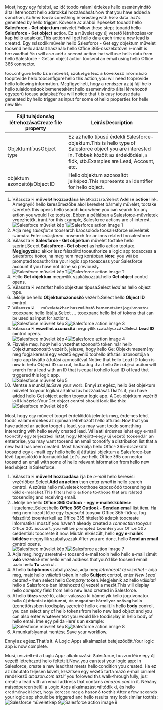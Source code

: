 <span data-ttu-id="d5962-101">Most, hogy egy feltétel, az idő toodo valami érdekes hello eseményindító által létrehozott hello adatokkal hozzáadását.</span><span class="sxs-lookup"><span data-stu-id="d5962-101">Now that you have added a condition, its time toodo something interesting with hello data that's generated by hello trigger.</span></span> <span data-ttu-id="d5962-102">Kövesse az alábbi lépéseket tooadd hello **Salesforce - Get objektum** művelet.</span><span class="sxs-lookup"><span data-stu-id="d5962-102">Follow these steps tooadd hello **Salesforce - Get object** action.</span></span> <span data-ttu-id="d5962-103">Ez a művelet egy új vezető létrehozásakor kap hello adatokat.</span><span class="sxs-lookup"><span data-stu-id="d5962-103">This action will get hello data each time a new lead is created.</span></span> <span data-ttu-id="d5962-104">Egy második művelet hello Salesforce - Get egy objektum művelet toosend hello adatait használó hello Office 365-összekötővel e-mailt is hozzáadhat.</span><span class="sxs-lookup"><span data-stu-id="d5962-104">You will also add a second action that will use hello data from hello Salesforce - Get an object action toosend an email using hello Office 365 connector.</span></span>  

<span data-ttu-id="d5962-105">tooconfigure hello Ez a művelet, szüksége lesz a következő információ tooprovide hello.</span><span class="sxs-lookup"><span data-stu-id="d5962-105">tooconfigure hello this action, you will need tooprovide hello following information.</span></span> <span data-ttu-id="d5962-106">Megfigyelheti, hogy a rendszer az új fájl hello hello tulajdonságok bemeneteként hello eseményindító által létrehozott egyszerű toouse adatokat:</span><span class="sxs-lookup"><span data-stu-id="d5962-106">You will notice that it is easy toouse data generated by hello trigger as input for some of hello properties for hello new file:</span></span>

| <span data-ttu-id="d5962-107">Fájl tulajdonság létrehozása</span><span class="sxs-lookup"><span data-stu-id="d5962-107">Create file property</span></span> | <span data-ttu-id="d5962-108">Leírás</span><span class="sxs-lookup"><span data-stu-id="d5962-108">Description</span></span> |
| --- | --- |
| <span data-ttu-id="d5962-109">Objektumtípus</span><span class="sxs-lookup"><span data-stu-id="d5962-109">Object type</span></span> |<span data-ttu-id="d5962-110">Ez az hello típusú érdekli Salesforce-objektum.</span><span class="sxs-lookup"><span data-stu-id="d5962-110">This is hello type of Salesforce object you are interested in.</span></span> <span data-ttu-id="d5962-111">Többek között az érdeklődési, a fiók, stb.</span><span class="sxs-lookup"><span data-stu-id="d5962-111">Examples are Lead, Account, etc.</span></span> |
| <span data-ttu-id="d5962-112">objektum azonosítója</span><span class="sxs-lookup"><span data-stu-id="d5962-112">Object ID</span></span> |<span data-ttu-id="d5962-113">Hello objektum azonosítót jelképez.</span><span class="sxs-lookup"><span data-stu-id="d5962-113">This represents an identifier for hello object.</span></span> |

1. <span data-ttu-id="d5962-114">Válassza ki **művelet hozzáadása** hivatkozásra.</span><span class="sxs-lookup"><span data-stu-id="d5962-114">Select **Add an action** link.</span></span> <span data-ttu-id="d5962-115">A megnyíló hello keresőmezőbe ahol kereshet bármely művelet, tootake szeretné.</span><span class="sxs-lookup"><span data-stu-id="d5962-115">This opens hello search box where you can search for any action you would like tootake.</span></span> <span data-ttu-id="d5962-116">Ebben a példában a Salesforce-műveletek végezhetők, iránt.</span><span class="sxs-lookup"><span data-stu-id="d5962-116">For this example, Salesforce actions are of interest.</span></span>      
   <span data-ttu-id="d5962-117">![Salesforce művelet kép 1](./media/connectors-create-api-salesforce/action-1.png)</span><span class="sxs-lookup"><span data-stu-id="d5962-117">![Salesforce action image 1](./media/connectors-create-api-salesforce/action-1.png)</span></span>  
2. <span data-ttu-id="d5962-118">Adja meg *salesforce* toosearch kapcsolódó toosalesforce műveletek számára.</span><span class="sxs-lookup"><span data-stu-id="d5962-118">Enter *salesforce* toosearch for actions related toosalesforce.</span></span>
3. <span data-ttu-id="d5962-119">Válassza ki **Salesforce - Get objektum** művelet tootake hello szerint.</span><span class="sxs-lookup"><span data-stu-id="d5962-119">Select **Salesforce - Get object** as hello action tootake.</span></span>   <span data-ttu-id="d5962-120">**Megjegyzés:**: akkor lesz felszólító tooauthorize a logic app tooaccess a Salesforce fiókot, ha még nem meg korábban.</span><span class="sxs-lookup"><span data-stu-id="d5962-120">**Note**: you will be prompted tooauthorize your logic app tooaccess your Salesforce account if you have not done so previously.</span></span>    
   <span data-ttu-id="d5962-121">![Salesforce művelet kép 2](./media/connectors-create-api-salesforce/action-2.png)</span><span class="sxs-lookup"><span data-stu-id="d5962-121">![Salesforce action image 2](./media/connectors-create-api-salesforce/action-2.png)</span></span>    
4. <span data-ttu-id="d5962-122">Hello **Get objektum** megnyílik szabályozzák.</span><span class="sxs-lookup"><span data-stu-id="d5962-122">hello **Get object** control opens.</span></span>  
5. <span data-ttu-id="d5962-123">Válassza ki *vezethet* hello objektum típusa.</span><span class="sxs-lookup"><span data-stu-id="d5962-123">Select *lead* as hello object type.</span></span>
6. <span data-ttu-id="d5962-124">Jelölje be hello **Objektumazonosító** vezérlő.</span><span class="sxs-lookup"><span data-stu-id="d5962-124">Select hello **Object ID** control.</span></span>
7. <span data-ttu-id="d5962-125">Válassza ki **...**  műveletekhez használható bemenetként jogkivonatok tooexpand hello listája.</span><span class="sxs-lookup"><span data-stu-id="d5962-125">Select **...** tooexpand hello list of tokens that can be used as input for actions.</span></span>       
   <span data-ttu-id="d5962-126">![Salesforce művelet kép 3](./media/connectors-create-api-salesforce/action-3.png)</span><span class="sxs-lookup"><span data-stu-id="d5962-126">![Salesforce action image 3](./media/connectors-create-api-salesforce/action-3.png)</span></span>    
8. <span data-ttu-id="d5962-127">Válassza ki **vezethet azonosító** megnyílik szabályozzák.</span><span class="sxs-lookup"><span data-stu-id="d5962-127">Select **Lead ID** control opens.</span></span>   
   <span data-ttu-id="d5962-128">![Salesforce művelet kép 4](./media/connectors-create-api-salesforce/action-4.png)</span><span class="sxs-lookup"><span data-stu-id="d5962-128">![Salesforce action image 4](./media/connectors-create-api-salesforce/action-4.png)</span></span>     
9. <span data-ttu-id="d5962-129">Figyelje meg, hogy hello vezethet azonosító token már hello Objektumazonosító vezérlő, jelezve, hogy hello Get Objektumesemény meg fogja keresni egy vezető egyenlő toohello átfutási azonosítója a logic app kiváltó átfutási azonosítóval.</span><span class="sxs-lookup"><span data-stu-id="d5962-129">Notice that hello Lead ID token is now in hello Object ID control, indicating that hello Get object action will search for a lead with an ID that is equal toohello lead ID of lead that triggered this logic app.</span></span>  
   ![Salesforce művelet kép 5](./media/connectors-create-api-salesforce/action-5.png)  
10. <span data-ttu-id="d5962-131">Mentse a munkáját.</span><span class="sxs-lookup"><span data-stu-id="d5962-131">Save your work.</span></span> <span data-ttu-id="d5962-132">Ennyi az egész, hello Get objektum művelet tooyour logikai alkalmazás hozzáadását.</span><span class="sxs-lookup"><span data-stu-id="d5962-132">That's it, you have added hello Get object action tooyour logic app.</span></span> <span data-ttu-id="d5962-133">A Get-objektum vezérlő kell kinéznie:</span><span class="sxs-lookup"><span data-stu-id="d5962-133">Your Get object control should look like this:</span></span>    
    ![Salesforce művelet kép 6](./media/connectors-create-api-salesforce/action-6.png)  

<span data-ttu-id="d5962-135">Most, hogy egy művelet tooget érdeklődők jelentek meg, érdemes lehet toodo valami érdekes az újonnan létrehozott hello átfutási.</span><span class="sxs-lookup"><span data-stu-id="d5962-135">Now that you have added an action tooget a lead, you may want toodo something interesting with hello newly created lead.</span></span> <span data-ttu-id="d5962-136">Vállalati érdemes lehet egy e-mail toonotify egy terjesztési listát, hogy létrejött-e egy új vezető toosend.</span><span class="sxs-lookup"><span data-stu-id="d5962-136">In an enterprise, you may want toosend an email toonotify a distribution list that a new lead has been created.</span></span> <span data-ttu-id="d5962-137">Most használja hello Office 365-összekötő toosend egy e-mailt egy hello hello új átfutási objektum a Salesforce-ban lévő kapcsolódó információkkal.</span><span class="sxs-lookup"><span data-stu-id="d5962-137">Let's use hello Office 365 connector toosend an email with some of hello relevant information from hello new lead object in Salesforce.</span></span>  

1. <span data-ttu-id="d5962-138">Válassza ki **művelet hozzáadása** írja be *e-mail* hello keresési vezérlőben.</span><span class="sxs-lookup"><span data-stu-id="d5962-138">Select **Add an action** then enter *email* in hello search control.</span></span> <span data-ttu-id="d5962-139">A szűrés hello műveletek toothose kapcsolódó toosending és küld e-maileket.</span><span class="sxs-lookup"><span data-stu-id="d5962-139">This filters hello actions toothose that are related toosending and receiving email.</span></span>  
2. <span data-ttu-id="d5962-140">Jelölje be hello **Office 365 Outlook - egy e-mailek küldése** listaelemet.</span><span class="sxs-lookup"><span data-stu-id="d5962-140">Select hello **Office 365 Outlook - Send an email** list item.</span></span> <span data-ttu-id="d5962-141">Ha még nem hozott létre egy *kapcsolat* tooyour Office 365-fiókra, fog felszólító tooenter kell az Office 365 hitelesítő adatok toocreate informatikai most.</span><span class="sxs-lookup"><span data-stu-id="d5962-141">If you haven't already created a *connection* tooyour Office 365 account, you will be prompted tooenter your Office 365 credentials toocreate it now.</span></span> <span data-ttu-id="d5962-142">Miután elkészült, hello **egy e-mailek küldése** megnyílik szabályozzák.</span><span class="sxs-lookup"><span data-stu-id="d5962-142">After you are done, hello **Send an email** control opens.</span></span>        
   <span data-ttu-id="d5962-143">![Salesforce művelet kép 7](./media/connectors-create-api-salesforce/action-7.png)</span><span class="sxs-lookup"><span data-stu-id="d5962-143">![Salesforce action image 7](./media/connectors-create-api-salesforce/action-7.png)</span></span>  
3. <span data-ttu-id="d5962-144">Adja meg, hogy szeretné-e toosend e-mail tooin hello hello e-mail címét **való** vezérlő.</span><span class="sxs-lookup"><span data-stu-id="d5962-144">Enter hello email address that you'd like toosend email tooin hello **To** control.</span></span>
4. <span data-ttu-id="d5962-145">A hello **tulajdonos** szabályozása, adja meg *létrehozott új vezethet* – adja meg, majd hello *vállalati* token.</span><span class="sxs-lookup"><span data-stu-id="d5962-145">In hello **Subject** control, enter *New Lead created* - then select hello *Company* token.</span></span> <span data-ttu-id="d5962-146">Megjelenik az hello *vállalati* hello a Salesforce-ban létrehozott új vezető a mezőt.</span><span class="sxs-lookup"><span data-stu-id="d5962-146">This will display hello *company* field from hello new lead created in Salesforce.</span></span>  
5. <span data-ttu-id="d5962-147">A hello **törzs** vezérlő, akkor válassza ki bármelyik hello jogkivonatok hello új átfutási objektumot, és megadhat bármilyen szöveg hello üzenettörzsben toodisplay szeretné hello e-mailt.</span><span class="sxs-lookup"><span data-stu-id="d5962-147">In hello **body** control, you can select any of hello tokens from hello new lead object and you can also enter whatever text you would like toodisplay in hello body of hello email.</span></span> <span data-ttu-id="d5962-148">Íme egy példa:</span><span class="sxs-lookup"><span data-stu-id="d5962-148">Here's an example:</span></span>  
   <span data-ttu-id="d5962-149">![Salesforce művelet kép 8](./media/connectors-create-api-salesforce/action-8.png)</span><span class="sxs-lookup"><span data-stu-id="d5962-149">![Salesforce action image 8](./media/connectors-create-api-salesforce/action-8.png)</span></span>   
6. <span data-ttu-id="d5962-150">A munkafolyamat mentése.</span><span class="sxs-lookup"><span data-stu-id="d5962-150">Save your workflow.</span></span>  

<span data-ttu-id="d5962-151">Ennyi az egész.</span><span class="sxs-lookup"><span data-stu-id="d5962-151">That's it.</span></span> <span data-ttu-id="d5962-152">A Logic Apps alkalmazást befejeződött.</span><span class="sxs-lookup"><span data-stu-id="d5962-152">Your logic app is now complete.</span></span>  

<span data-ttu-id="d5962-153">Most, tesztelheti a Logic Apps alkalmazást: Salesforce, hozzon létre egy új vezető létrehozott hello feltételt.</span><span class="sxs-lookup"><span data-stu-id="d5962-153">Now, you can test your logic app: in Salesforce, create a new lead that meets hello condition you created.</span></span>  <span data-ttu-id="d5962-154">Ha ez az útmutató teljesen követi, készítsen egy vezető tartalmazó e-mail címmel rendelkező *amazon.com* azt.</span><span class="sxs-lookup"><span data-stu-id="d5962-154">If you followed this walk-through fully, just create a lead with an email address that contains *amazon.com* in it.</span></span> <span data-ttu-id="d5962-155">Néhány másodpercen belül a Logic Apps alkalmazást váltódik ki, és hello eredmények lehet, hogy keresse meg a hasonló toothis:</span><span class="sxs-lookup"><span data-stu-id="d5962-155">After a few seconds your logic app should be triggered and hello results may look similar toothis:</span></span>  
<span data-ttu-id="d5962-156">![Salesforce művelet kép 9](./media/connectors-create-api-salesforce/action-9.png)</span><span class="sxs-lookup"><span data-stu-id="d5962-156">![Salesforce action image 9](./media/connectors-create-api-salesforce/action-9.png)</span></span>  

